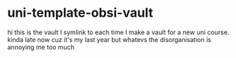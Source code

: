 # uni-template-obsi-vault
hi this is the vault I symlink to each time I make a vault for a new uni course.
kinda late now cuz it's my last year but whatevs the disorganisation is annoying me too much
